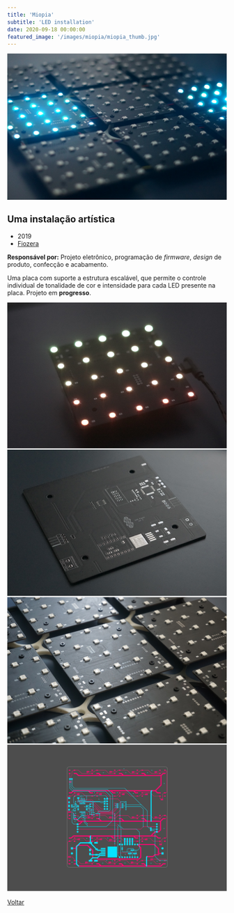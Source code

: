 ```yaml
---
title: 'Miopia'
subtitle: 'LED installation'
date: 2020-09-18 00:00:00
featured_image: '/images/miopia/miopia_thumb.jpg'
---
```


![](/images/miopia/miopia_01.jpg)

## Uma instalação artística

* 2019
* [Fiozera](https://fiozera.com.br/)

**Responsável por:** Projeto eletrônico, programação de *firmware*, *design* de produto, confecção e acabamento.

Uma placa com suporte a estrutura escalável, que permite o controle individual de tonalidade de cor e intensidade para cada LED presente na placa. Projeto em **progresso**.

<div class="gallery" data-columns="2">
	<img src="/images/miopia/miopia_02.jpg">
	<img src="/images/miopia/miopia_03.jpg">
	<img src="/images/miopia/miopia_04.jpg">
	<img src="/images/miopia/miopia_05.jpg">
</div>

<a href='/' class="button button--large">Voltar</a>